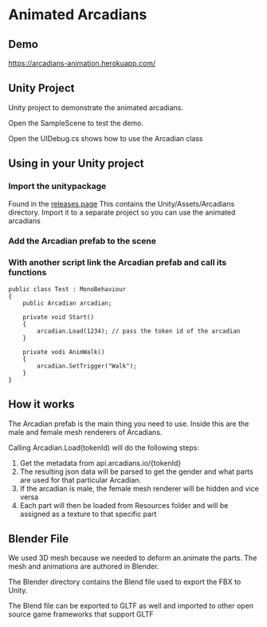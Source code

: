 # Animated Arcadians

## Demo

https://arcadians-animation.herokuapp.com/

## Unity Project

Unity project to demonstrate the animated arcadians.

Open the SampleScene to test the demo. 

Open the UIDebug.cs shows how to use the Arcadian class

## Using in your Unity project

### Import the unitypackage
Found in the [releases page](https://github.com/alto-io/arcadians-animation/releases)
This contains the Unity/Assets/Arcadians directory. Import it to a separate project so you can use the animated arcadians

### Add the Arcadian prefab to the scene

### With another script link the Arcadian prefab and call its functions

```
public class Test : MonoBehaviour
{
	public Arcadian arcadian;

	private void Start()
	{
		arcadian.Load(1234); // pass the token id of the arcadian
	}

	private vodi AnimWalk()
	{
		arcadian.SetTrigger("Walk");
	}
}
```

## How it works

The Arcadian prefab is the main thing you need to use. Inside this are the male and female mesh renderers of Arcadians.

Calling Arcadian.Load(tokenId) will do the following steps:

1. Get the metadata from api.arcadians.io/{tokenId}
1. The resulting json data will be parsed to get the gender and what parts are used for that particular Arcadian.
1. If the arcadian is male, the female mesh renderer will be hidden and vice versa
1. Each part will then be loaded from Resources folder and will be assigned as a texture to that specific part

## Blender File

We used 3D mesh because we needed to deform an animate the parts. The mesh and animations are authored in Blender.

The Blender directory contains the Blend file used to export the FBX to Unity.

The Blend file can be exported to GLTF as well and imported to other open source game frameworks that support GLTF


